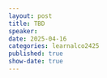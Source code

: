 ```yaml
---
layout: post
title: TBD
speaker:
date: 2025-04-16
categories: learnalco2425
published: true
show-date: true
---
```

